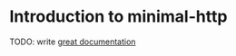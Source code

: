 # Introduction to minimal-http

TODO: write [great documentation](http://jacobian.org/writing/what-to-write/)
